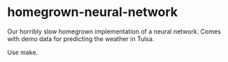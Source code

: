homegrown-neural-network
========================

Our horribly slow homegrown implementation of a neural network. Comes with demo data for predicting the weather in Tulsa.

Use make.
